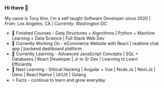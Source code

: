 ### Hi there 👋

My name is Tony Kim, I'm a self taught Software Developer since 2020 | From: Los Angeles, CA | Currently: Washington DC

- 🚀 Finished Courses - Data Structures + Algorithms | Python + Machine Learning + Data Science | Full Stack Web Dev 
- 🔭 Currently Working On - eCommerce Website with React | realtime chat app | backend dashboard platform 
- 🦉 Currently Learning - Advanced JavaScript Concepts | SQL + Databases | React Developer | Jr to Sr Dev | Learning to Learn Efficiently 
- 💪 Next Learning - Ethical Hacking | Angular + Vue | Node.Js | Next.Js | Deno | React Native | UI/UX | Golang  
- ⚡ Facts - continue to learn and grow everyday 



